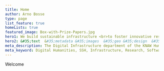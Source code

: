```yaml
---
title: Home
author: Arno Bosse
type: page
list_feature: true
homeLists: true
featured_image: Box-with-Prize-Papers.jpg
hero1: We build sustainable infrastructure <br>to foster innovative research <br>connecting people, data, and collections.
hero2: &#35;text  &#35;metadata &#35;images  &#35;geo &#35;design  &#35;cloud
meta_description: The Digital Infrastructure department of the KNAW Humanties Cluster creates sustainable software and data collections for research in the humanities and social sciences.
meta_keyword: Digital Humanities, SSH, Infrastructure, Research, Software, Data
---
```


Welcome
